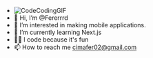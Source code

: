 - ![CodeCodingGIF](https://github.com/Fererrrd/Fererrrd/assets/138937242/b4b63e13-155c-4cc0-9f67-6b4c599b998e)
- 👋 Hi, I’m @Fererrrd 
- 👀 I’m interested in making mobile applications.
- 🌱 I’m currently learning Next.js
- 👨‍💻 I code because it's fun
- 📫 How to reach me cimafer02@gmail.com

